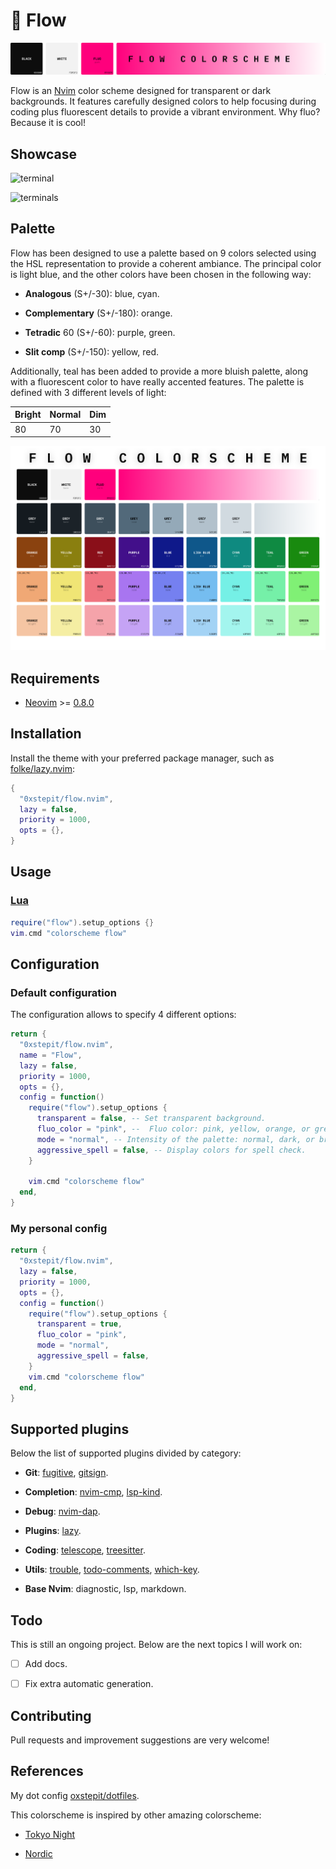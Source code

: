 # 🌊 Flow

![logo](./assets/flow-logo.png) 

Flow is an [Nvim](https://github.com/neovim/neovim) color scheme designed for transparent or dark backgrounds. It features
carefully designed colors to help focusing during coding plus fluorescent details to provide a vibrant environment. Why fluo? Because it is
cool!

## Showcase

![terminal](./assets/flow-single-terminal.png) 

![terminals](./assets/flow-multiple-terminals.png)

## Palette

Flow has been designed to use a palette based on 9 colors selected using the HSL representation to provide a coherent ambiance.
The principal color is light blue, and the other colors have been chosen in the following way:

- **Analogous** (S+/-30): blue, cyan.

- **Complementary** (S+/-180): orange.

- **Tetradic** 60 (S+/-60): purple, green.

- **Slit comp** (S+/-150): yellow, red.

Additionally, teal has been added to provide a more bluish palette, along with a fluorescent color to have really accented features. The palette
is defined with 3 different levels of light:

|Bright|Normal|Dim|
|-|-|-|
|80|70|30|

![palette](./assets/flow-palette.png) 


## Requirements

- [Neovim](https://github.com/neovim/neovim) >=
  [0.8.0](https://github.com/neovim/neovim/releases/tag/v0.8.0)

## Installation

Install the theme with your preferred package manager, such as
[folke/lazy.nvim](https://github.com/folke/lazy.nvim):

```lua
{
  "0xstepit/flow.nvim",
  lazy = false,
  priority = 1000,
  opts = {},
}
```

## Usage

### [Lua](https://www.lua.org)

```lua
require("flow").setup_options {}
vim.cmd "colorscheme flow"
```

## Configuration

### Default configuration

The configuration allows to specify 4 different options:

```lua 
return {
  "0xstepit/flow.nvim",
  name = "Flow",
  lazy = false,
  priority = 1000,
  opts = {},
  config = function()
    require("flow").setup_options {
      transparent = false, -- Set transparent background.
      fluo_color = "pink", --  Fluo color: pink, yellow, orange, or green.
      mode = "normal", -- Intensity of the palette: normal, dark, or bright. Notice that dark is ugly!
      aggressive_spell = false, -- Display colors for spell check.
    }

    vim.cmd "colorscheme flow"
  end,
}
```

### My personal config

```lua
return {
  "0xstepit/flow.nvim",
  lazy = false,
  priority = 1000,
  opts = {},
  config = function()
    require("flow").setup_options {
      transparent = true,
      fluo_color = "pink",
      mode = "normal",
      aggressive_spell = false,
    }
    vim.cmd "colorscheme flow"
  end,
}
```

## Supported plugins

Below the list of supported plugins divided by category:

- **Git**: [fugitive](https://github.com/tpope/vim-fugitive), [gitsign](https://github.com/lewis6991/gitsigns.nvim).

- **Completion**: [nvim-cmp](https://github.com/hrsh7th/nvim-cmp), [lsp-kind](https://github.com/onsails/lspkind.nvim).

- **Debug**: [nvim-dap](https://github.com/mfussenegger/nvim-dap).

- **Plugins**: [lazy](https://github.com/folke/lazy.nvim).

- **Coding**: [telescope](https://github.com/nvim-telescope/telescope.nvim), [treesitter](https://github.com/nvim-treesitter/nvim-treesitter).

- **Utils**: [trouble](https://github.com/folke/trouble.nvim), [todo-comments](https://github.com/folke/todo-comments.nvim), [which-key](https://github.com/folke/which-key.nvim).

- **Base Nvim**: diagnostic, lsp, markdown.

## Todo

This is still an ongoing project. Below are the next topics I will work on:

- [ ] Add docs.

- [ ] Fix extra automatic generation.

## Contributing

Pull requests and improvement suggestions are very welcome!

## References

My dot config [oxstepit/dotfiles](https://github.com/0xstepit/dotfiles).

This colorscheme is inspired by other amazing colorscheme:

- [Tokyo Night](https://github.com/folke/tokyonight.nvim)

- [Nordic](https://github.com/AlexvZyl/nordic.nvim)


